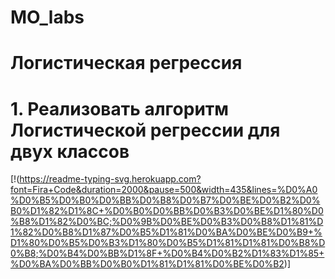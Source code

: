 # MO_labs
# Логистическая регрессия
# 1. Реализовать алгоритм Логистической регрессии для двух классов
[!(https://readme-typing-svg.herokuapp.com?font=Fira+Code&duration=2000&pause=500&width=435&lines=%D0%A0%D0%B5%D0%B0%D0%BB%D0%B8%D0%B7%D0%BE%D0%B2%D0%B0%D1%82%D1%8C+%D0%B0%D0%BB%D0%B3%D0%BE%D1%80%D0%B8%D1%82%D0%BC;%D0%9B%D0%BE%D0%B3%D0%B8%D1%81%D1%82%D0%B8%D1%87%D0%B5%D1%81%D0%BA%D0%BE%D0%B9+%D1%80%D0%B5%D0%B3%D1%80%D0%B5%D1%81%D1%81%D0%B8%D0%B8;%D0%B4%D0%BB%D1%8F+%D0%B4%D0%B2%D1%83%D1%85+%D0%BA%D0%BB%D0%B0%D1%81%D1%81%D0%BE%D0%B2)]
